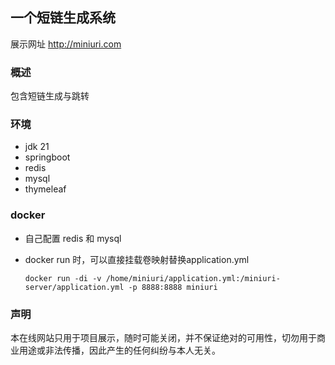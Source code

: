 ## 一个短链生成系统
展示网址 http://miniuri.com

### 概述
包含短链生成与跳转



### 环境
- jdk 21
- springboot
- redis
- mysql
- thymeleaf


### docker
- 自己配置 redis 和 mysql
- docker run 时，可以直接挂载卷映射替换application.yml

  `docker run -di -v /home/miniuri/application.yml:/miniuri-server/application.yml -p 8888:8888 miniuri`


### 声明
本在线网站只用于项目展示，随时可能关闭，并不保证绝对的可用性，切勿用于商业用途或非法传播，因此产生的任何纠纷与本人无关。
